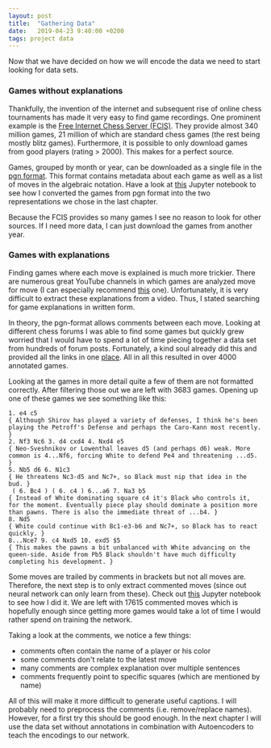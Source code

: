 ```yaml
---
layout: post
title:  "Gathering Data"
date:   2019-04-23 9:40:00 +0200
tags: project data
---
```

Now that we have decided on how we will encode the data we need to start looking for data sets.

### Games without explanations
Thankfully, the invention of the internet and subsequent rise of online chess tournaments has made it very easy to find game recordings.
One prominent example is the [Free Internet Chess Server (FCIS)](https://www.ficsgames.org/download.html).
They provide almost 340 million games, 21 million of which are standard chess games (the rest being mostly blitz games).
Furthermore, it is possible to only download games from good players (rating > 2000).
This makes for a perfect source.

Games, grouped by month or year, can be downloaded as a single file in the [pgn format](https://en.wikipedia.org/wiki/Portable_Game_Notation).
This format contains metadata about each game as well as a list of moves in the algebraic notation.
Have a look at [this](https://github.com/RobinWeitzel/nn-project/blob/master/data_exploration.ipynb) Jupyter notebook to see how I converted the games from pgn format into the two representations we chose in the last chapter.

Because the FCIS provides so many games I see no reason to look for other sources.
If I need more data, I can just download the games from another year.

### Games with explanations
Finding games where each move is explained is much more trickier.
There are numerous great YouTube channels in which games are analyzed move for move (I can especially recommend [this](https://www.youtube.com/user/ChessNetwork) one). Unfortunately, it is very difficult to extract these explanations from a video.
Thus, I stated searching for game explanations in written form.

In theory, the pgn-format allows comments between each move.
Looking at different chess forums I was able to find some games but quickly grew worried that I would have to spend a lot of time piecing together a data set from hundreds of forum posts. Fortunately, a kind soul already did this and provided all the links in one [place](http://www.angelfire.com/games3/smartbridge/).
All in all this resulted in over 4000 annotated games.

Looking at the games in more detail quite a few of them are not formatted correctly.
After filtering those out we are left with 3683 games.
Opening up one of these games we see something like this:

~~~
1. e4 c5
{ Although Shirov has played a variety of defenses, I think he's been playing the Petroff's Defense and perhaps the Caro-Kann most recently. }
2. Nf3 Nc6 3. d4 cxd4 4. Nxd4 e5
{ Neo-Sveshnikov or Lowenthal leaves d5 (and perhaps d6) weak. More common is 4...Nf6, forcing White to defend Pe4 and threatening ...d5. }
5. Nb5 d6 6. N1c3
{ He threatens Nc3-d5 and Nc7+, so Black must nip that idea in the bud. }
 ( 6. Bc4 ) ( 6. c4 ) 6...a6 7. Na3 b5
{ Instead of White dominating square c4 it's Black who controls it, for the moment. Eventually piece play should dominate a position more than pawns. There is also the immediate threat of ...b4. }
8. Nd5
{ White could continue with Bc1-e3-b6 and Nc7+, so Black has to react quickly. }
8...Nce7 9. c4 Nxd5 10. exd5 $5
{ This makes the pawns a bit unbalanced with White advancing on the queen-side. Aside from Pb5 Black shouldn't have much difficulty completing his development. }
~~~

Some moves are trailed by comments in brackets but not all moves are.
Therefore, the next step is to only extract commented moves (since out neural network can only learn from these).
Check out [this](https://github.com/RobinWeitzel/nn-project/blob/master/data_exploration.ipynb#part2) Jupyter notebook to see how I did it.
We are left with 17615 commented moves which is hopefully enough since getting more games would take a lot of time I would rather spend on training the network.

Taking a look at the comments, we notice a few things:
* comments often contain the name of a player or his color
* some comments don't relate to the latest move
* many comments are complex explanation over multiple sentences
* comments frequently point to specific squares (which are mentioned by name)

All of this will make it more difficult to generate useful captions.
I will probably need to preprocess the comments (i.e. remove/replace names).
However, for a first try this should be good enough.
In the next chapter I will use the data set without annotations in combination with Autoencoders to teach the encodings to our network.